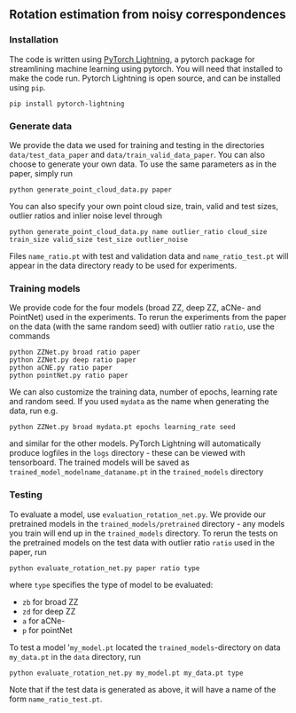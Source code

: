 ## Rotation estimation from noisy correspondences

### Installation

The code is written using [PyTorch Lightning](https://www.pytorchlightning.ai/), a pytorch package for streamlining
machine learning using pytorch. You will need that installed to make the code run. Pytorch Lightning is
open source, and can be installed using `pip`.

    pip install pytorch-lightning

### Generate data

We provide the data we used for training and testing in the directories `data/test_data_paper` and `data/train_valid_data_paper`.
You can also choose to generate your own data. To use the same parameters as in the paper, simply run

    python generate_point_cloud_data.py paper

You can also specify your own point cloud size, train, valid and test sizes, outlier ratios and inlier noise level through 

    python generate_point_cloud_data.py name outlier_ratio cloud_size train_size valid_size test_size outlier_noise

Files ``name_ratio.pt`` with test and validation data and ``name_ratio_test.pt`` will appear in the data directory ready to be
used for experiments.

### Training models

We provide code for the four models (broad ZZ, deep ZZ, aCNe- and PointNet) used in the experiments. To rerun the experiments
from the paper on the data (with the same random seed) with outlier ratio `ratio`, use the commands

    python ZZNet.py broad ratio paper
    python ZZNet.py deep ratio paper
    python aCNE.py ratio paper
    python pointNet.py ratio paper

We can also customize the training data, number of epochs, learning rate and random seed. If you used `mydata` as the name
when generating the data, run e.g.

    python ZZNet.py broad mydata.pt epochs learning_rate seed

and similar for the other models. PyTorch Lightning will automatically produce logfiles in the `logs` directory - these can be viewed
with tensorboard. The trained models will be saved as `trained_model_modelname_dataname.pt` in the `trained_models` directory

### Testing 

To evaluate a model, use ``evaluation_rotation_net.py``. We provide our pretrained models in the ``trained_models/pretrained`` directory -
any models you train will end up in the ``trained_models`` directory. To rerun the tests on the pretrained models on the
test data with outlier ratio `ratio` used in the paper, run

    python evaluate_rotation_net.py paper ratio type

where `type` specifies the type of model to be evaluated:

 * ``zb`` for broad ZZ
 * ``zd`` for deep ZZ
 * ``a`` for aCNe-
 * ``p`` for pointNet

To test a model '``my_model.pt`` located the ``trained_models``-directory on data ``my_data.pt`` in the ``data`` directory, run

    python evaluate_rotation_net.py my_model.pt my_data.pt type

Note that if the test data is generated as above, it will have a name of the form `name_ratio_test.pt`.